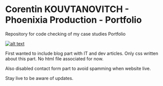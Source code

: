 # Corentin KOUVTANOVITCH - Phoenixia Production - Portfolio
Repository for code checking of my case studies Portfolio

[![alt text](https://ckouvtanovitch.phoenixia-prods.com/images/PORTFOLIO-colored.jpg "Portfolio Corentin KOUVTANOVITCH")](https://ckouvtanovitch.phoenixia-prods.com)

First wanted to include blog part with IT and dev articles.
Only css written about this part. No html file associated for now.

Also disabled contact form part to avoid spamming when website live.

Stay live to be aware of updates.
